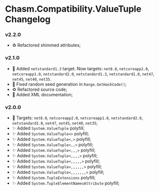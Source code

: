 # Chasm.Compatibility.ValueTuple Changelog

### v2.2.0
- ♻️ Refactored shimmed attributes;

### v2.1.0
- 🧩 Added `netstandard1.3` target. Now targets: `net8.0`, `netcoreapp2.0`, `netcoreapp1.0`, `netstandard2.0`, `netstandard1.3`, `netstandard1.0`, `net47`, `net45`, `net40`, `net35`.
- 🐛 Fixed random seed generation in `Range.GetHashCode()`;
- ♻️ Refactored source code;
- 📝 Added XML documentation;

### v2.0.0
- 🧩 Targets: `net8.0`, `netcoreapp2.0`, `netcoreapp1.0`, `netstandard2.0`, `netstandard1.0`, `net47`, `net45`, `net40`, `net35`;
- ✨ Added `System.ValueTuple` polyfill;
- ✨ Added `System.ValueTuple<>` polyfill;
- ✨ Added `System.ValueTuple<,>` polyfill;
- ✨ Added `System.ValueTuple<,,>` polyfill;
- ✨ Added `System.ValueTuple<,,,>` polyfill;
- ✨ Added `System.ValueTuple<,,,,>` polyfill;
- ✨ Added `System.ValueTuple<,,,,,>` polyfill;
- ✨ Added `System.ValueTuple<,,,,,,>` polyfill;
- ✨ Added `System.ValueTuple<,,,,,,,>` polyfill;
- ✨ Added `System.TupleExtensions` polyfill;
- ✨ Added `System.TupleElementNamesAttribute` polyfill;
